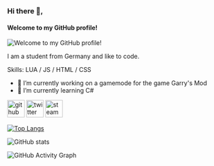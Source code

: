 ### Hi there 👋,  
#### Welcome to my GitHub profile!
![Welcome to my GitHub profile!](https://i.imgur.com/mpSz6ct.png)

I am a student from Germany and like to code.

Skills: LUA / JS / HTML / CSS

- 🔭 I’m currently working on a gamemode for the game Garry's Mod 
- 🌱 I’m currently learning C# 


[<img src='https://cdn.jsdelivr.net/npm/simple-icons@3.0.1/icons/github.svg' alt='github' height='40'>](https://github.com/Supreeme)  [<img src='https://cdn.jsdelivr.net/npm/simple-icons@3.0.1/icons/twitter.svg' alt='twitter' height='40'>](https://twitter.com/https://twitter.com/SupreemeGuy)  [<img src='https://cdn.jsdelivr.net/npm/simple-icons@3.0.1/icons/steam.svg' alt='steam' height='40'>](https://steamcommunity.com/id/supreemeplayer/)  

[![Top Langs](https://github-readme-stats.vercel.app/api/top-langs/?username=Supreeme)](https://github.com/anuraghazra/github-readme-stats)

![GitHub stats](https://github-readme-stats.vercel.app/api?username=Supreeme&show_icons=true&count_private=true)  

![GitHub Activity Graph](https://activity-graph.herokuapp.com/graph?username=Supreeme)  

